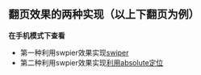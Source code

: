 ## 翻页效果的两种实现（以上下翻页为例）
**在手机模式下查看**
+ 第一种利用swpier效果实现[swiper](./上下翻页效果的两种实现-1.html)
+ 第二种利用swpier效果实现[利用absolute定位](./上下翻页效果的两种实现-2.html)


